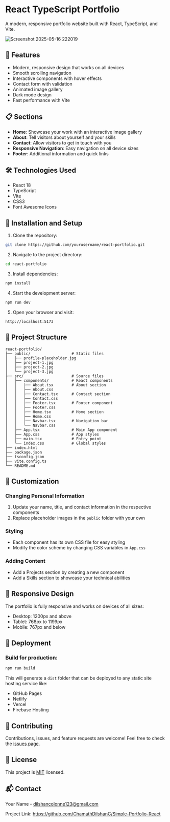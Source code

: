 # React TypeScript Portfolio

A modern, responsive portfolio website built with React, TypeScript, and Vite.

![Screenshot 2025-05-16 222019](https://github.com/user-attachments/assets/514cf762-1b8a-4996-93c7-f3cd082eb403)


## 🚀 Features

- Modern, responsive design that works on all devices
- Smooth scrolling navigation
- Interactive components with hover effects
- Contact form with validation
- Animated image gallery
- Dark mode design
- Fast performance with Vite

## 📋 Sections

- **Home**: Showcase your work with an interactive image gallery
- **About**: Tell visitors about yourself and your skills
- **Contact**: Allow visitors to get in touch with you
- **Responsive Navigation**: Easy navigation on all device sizes
- **Footer**: Additional information and quick links

## 🛠️ Technologies Used

- React 18
- TypeScript
- Vite
- CSS3
- Font Awesome Icons

## 🔧 Installation and Setup

1. Clone the repository:
```bash
git clone https://github.com/yourusername/react-portfolio.git
```

2. Navigate to the project directory:
```bash
cd react-portfolio
```

3. Install dependencies:
```bash
npm install
```

4. Start the development server:
```bash
npm run dev
```

5. Open your browser and visit:
```
http://localhost:5173
```

## 📁 Project Structure

```
react-portfolio/
├── public/                  # Static files
│   ├── profile-placeholder.jpg
│   ├── project-1.jpg
│   ├── project-2.jpg
│   └── project-3.jpg
├── src/                     # Source files
│   ├── components/          # React components
│   │   ├── About.tsx        # About section
│   │   ├── About.css        
│   │   ├── Contact.tsx      # Contact section
│   │   ├── Contact.css
│   │   ├── Footer.tsx       # Footer component
│   │   ├── Footer.css
│   │   ├── Home.tsx         # Home section
│   │   ├── Home.css
│   │   ├── Navbar.tsx       # Navigation bar
│   │   └── Navbar.css
│   ├── App.tsx              # Main App component
│   ├── App.css              # App styles
│   ├── main.tsx             # Entry point
│   └── index.css            # Global styles
├── index.html
├── package.json
├── tsconfig.json
├── vite.config.ts
└── README.md
```

## 🎨 Customization

### Changing Personal Information
1. Update your name, title, and contact information in the respective components
2. Replace placeholder images in the `public` folder with your own

### Styling
- Each component has its own CSS file for easy styling
- Modify the color scheme by changing CSS variables in `App.css`

### Adding Content
- Add a Projects section by creating a new component
- Add a Skills section to showcase your technical abilities

## 📱 Responsive Design

The portfolio is fully responsive and works on devices of all sizes:
- Desktop: 1200px and above
- Tablet: 768px to 1199px
- Mobile: 767px and below

## 🚀 Deployment

### Build for production:
```bash
npm run build
```

This will generate a `dist` folder that can be deployed to any static site hosting service like:
- GitHub Pages
- Netlify
- Vercel
- Firebase Hosting

## 🤝 Contributing

Contributions, issues, and feature requests are welcome! Feel free to check the [issues page](https://github.com/yourusername/react-portfolio/issues).

## 📝 License

This project is [MIT](LICENSE) licensed.

## 📬 Contact

Your Name - [dilshancolonne123@gmail.com](mailto:your.dilshancolonne123@gmail.com)

Project Link: https://github.com/ChamathDilshanC/Simple-Portfolio-React
